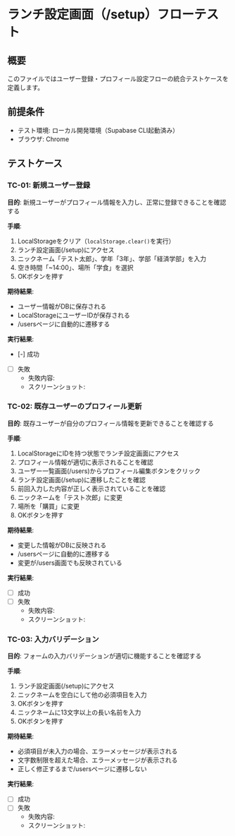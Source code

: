 # ランチ設定画面（/setup）フローテスト

## 概要
このファイルではユーザー登録・プロフィール設定フローの統合テストケースを定義します。

## 前提条件
- テスト環境: ローカル開発環境（Supabase CLI起動済み）
- ブラウザ: Chrome

## テストケース

### TC-01: 新規ユーザー登録
**目的**: 新規ユーザーがプロフィール情報を入力し、正常に登録できることを確認する

**手順**:
1. LocalStorageをクリア（`localStorage.clear()`を実行）
2. ランチ設定画面(/setup)にアクセス
3. ニックネーム「テスト太郎」、学年「3年」、学部「経済学部」を入力
4. 空き時間「~14:00」、場所「学食」を選択
5. OKボタンを押す

**期待結果**:
- ユーザー情報がDBに保存される
- LocalStorageにユーザーIDが保存される
- /usersページに自動的に遷移する

**実行結果**:
- [-] 成功
- [ ] 失敗
  - 失敗内容:
  - スクリーンショット:

### TC-02: 既存ユーザーのプロフィール更新
**目的**: 既存ユーザーが自分のプロフィール情報を更新できることを確認する

**手順**:
1. LocalStorageにIDを持つ状態でランチ設定画面にアクセス
2. プロフィール情報が適切に表示されることを確認
3. ユーザー一覧画面(/users)からプロフィール編集ボタンをクリック
4. ランチ設定画面(/setup)に遷移したことを確認
5. 前回入力した内容が正しく表示されていることを確認
6. ニックネームを「テスト次郎」に変更
7. 場所を「購買」に変更
8. OKボタンを押す

**期待結果**:
- 変更した情報がDBに反映される
- /usersページに自動的に遷移する
- 変更が/users画面でも反映されている

**実行結果**:
- [ ] 成功
- [ ] 失敗
  - 失敗内容:
  - スクリーンショット:

### TC-03: 入力バリデーション
**目的**: フォームの入力バリデーションが適切に機能することを確認する

**手順**:
1. ランチ設定画面(/setup)にアクセス
2. ニックネームを空白にして他の必須項目を入力
3. OKボタンを押す
4. ニックネームに13文字以上の長い名前を入力
5. OKボタンを押す

**期待結果**:
- 必須項目が未入力の場合、エラーメッセージが表示される
- 文字数制限を超えた場合、エラーメッセージが表示される
- 正しく修正するまで/usersページに遷移しない

**実行結果**:
- [ ] 成功
- [ ] 失敗
  - 失敗内容:
  - スクリーンショット:
